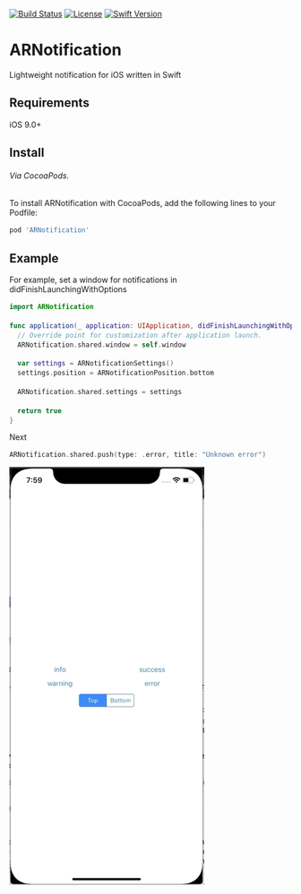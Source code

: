 
[![Build Status](https://travis-ci.org/ArtemovRM/ARNotification.svg?branch=master)](https://travis-ci.org/ArtemovRM/ARNotification)
[![License](https://img.shields.io/cocoapods/l/ARNotification.svg?color=green)](https://cocoapods.org/pods/ARNotification)
[![Swift Version](https://img.shields.io/badge/swift-4.0-orange.svg)](https://developer.apple.com/swift/)

# ARNotification 

Lightweight notification for iOS written in Swift 

## Requirements

iOS 9.0+

## Install
###### Via CocoaPods.

To install ARNotification with CocoaPods, add the following lines to your Podfile: 
``` ruby
pod 'ARNotification'
```

## Example

For example, set a window for notifications in didFinishLaunchingWithOptions

``` swift
import ARNotification

func application(_ application: UIApplication, didFinishLaunchingWithOptions launchOptions: [UIApplication.LaunchOptionsKey: Any]?) -> Bool {
  // Override point for customization after application launch.
  ARNotification.shared.window = self.window
  
  var settings = ARNotificationSettings()
  settings.position = ARNotificationPosition.bottom
		
  ARNotification.shared.settings = settings
  
  return true
}
```

Next

``` swift
ARNotification.shared.push(type: .error, title: "Unknown error")
``` 

![](https://github.com/ArtemovRM/ARNotification/blob/master/Examples.gif)
